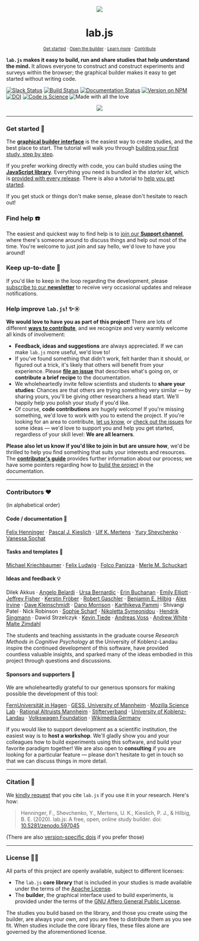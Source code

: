 <div align="center">
  <img src="docs/media/logo/yellow/dot_200.png">
  <h1>lab.js</h1>
</div>

<p align="center">
  <small>
    <a href="https://lab.js.org/docs/en/latest/learn/builder">Get started</a> ·
    <a href="https://lab.js.org/builder">Open the builder</a> ·
    <a href="https://lab.js.org/docs/en/latest">Learn more</a> ·
    <a href="https://lab.js.org/docs/en/latest/meta/contribute">Contribute</a>
  </small>
</p>

**`lab.js` makes it easy to build, run and share studies that help understand the mind.** It allows everyone to construct and construct experiments and surveys within the browser; the graphical builder makes it easy to get started without writing code.

[![Slack Status](https://img.shields.io/badge/support-online-brightgreen.svg)](https://lab.js.org/resources/support/)
[![Build Status](https://travis-ci.org/FelixHenninger/lab.js.svg?branch=master)](https://travis-ci.org/FelixHenninger/lab.js)
[![Documentation Status](https://readthedocs.org/projects/labjs/badge/?version=latest)](https://lab.js.org/docs/en/latest/)
[![Version on NPM](https://img.shields.io/npm/v/lab.js.svg)](https://www.npmjs.com/package/lab.js)
[![DOI](https://zenodo.org/badge/doi/10.5281/zenodo.597045.svg)](https://doi.org/10.5281/zenodo.597045)
[![Code is Science](https://img.shields.io/badge/Code%20is%20Science-%E2%9C%93-brightgreen.svg)](https://codeisscience.github.io/manifesto/)
![Made with all the love](https://img.shields.io/badge/made_with-❤️💛💚💙💜💖-e6e6e6.svg)

<div align="center">
  <img src="docs/media/screenshots/builder_welcome.png">
</div>

----

### Get started 🚀

The [**graphical builder interface**](https://lab.js.org/builder) is the
easiest way to create studies, and the best place to start. The tutorial
will walk you through [building your first study, step by
step](https://labjs.readthedocs.io/en/latest/learn/builder/).

If you prefer working directly with code, you can build studies using the
[**JavaScript library**](https://lab.js.org/docs/en/latest/reference/).
Everything you need is bundled in the *starter kit*, which is [provided with
every release](https://github.com/FelixHenninger/lab.js/releases/latest).
There is also a tutorial to [help you get started](https://lab.js.org/docs/en/latest/learn/code/).

If you get stuck or things don't make sense, please don't hesitate to reach out!

### Find help ☎️

The easiest and quickest way to find help is to [join our **Support
channel**](https://lab.js.org/resources/support/), where there's someone
around to discuss things and help out most of the time. You're welcome to just
join and say hello, we'd love to have you around!

### Keep up-to-date 📮

If you'd like to keep in the loop regarding the development, please [subscribe
to our **newsletter**](http://eepurl.com/co0K9r) to receive very occasional
updates and release notifications.

### Help improve `lab.js`! ✨☀️

**We would love to have you as part of this project!** There are lots of
different [**ways to contribute**](https://lab.js.org/docs/en/latest/meta/contribute/ways.html),
and we recognize and very warmly welcome all kinds of involvement:

* **Feedback, ideas and suggestions** are always appreciated. If we can make `lab.js` more useful, we'd love to!
* If you've found something that didn't work, felt harder than it should, or figured out a trick, it's likely that others will benefit from your experience. Please [**file an issue**](https://github.com/FelixHenninger/lab.js/issues/new) that describes what's going on, or **contribute a brief recipe** to the documentation.
* We wholeheartedly invite fellow scientists and students to **share your studies**: Chances are that others are trying something very similar — by sharing yours, you'll be giving other researchers a head start. We'll happily help you polish your study if you'd like.
* Of course, **code contributions** are hugely welcome! If you're missing something, we'd love to work with you to extend the project. If you're looking for an area to contribute, [let us know](#find-help), or [check out the issues](https://github.com/FelixHenninger/lab.js/issues) for some ideas — we'd love to support you and help you get started, regardless of your skill level: **We are all learners**.

**Please also let us know if you'd like to join in but are unsure how**, we'd be
thrilled to help you find something that suits your interests and resources.
The [**contributor's guide**](contributing.md) provides further information
about our process; we have some pointers regarding how to [build the project](https://lab.js.org/docs/en/latest/meta/contribute/build.html)
in the documentation.

----

### Contributors ❤️

(in alphabetical order)

#### Code / documentation 🔬

[Felix Henninger](http://felixhenninger.com) ·
[Pascal J. Kieslich](https://pascalkieslich.github.io/) ·
[Ulf K. Mertens](http://www.psychologie.uni-heidelberg.de/ae/meth/team/mertens/) ·
[Yury Shevchenko](http://yuryshevchenko.com/) ·
[Vanessa Sochat](https://vsoch.github.io/)

#### Tasks and templates 🎁️

[Michael Kriechbaumer](https://www.cognition.uni-landau.de/people/michael-kriechbaumer-msc/) ·
[Felix Ludwig](https://www.cognition.uni-landau.de/people/felix-ludwig-msc/) ·
[Folco Panizza](https://sites.google.com/view/panizzafolco) ·
[Merle M. Schuckart](https://github.com/MMarieSchuckart)

#### Ideas and feedback 💡

Dilek Akkus ·
[Angelo Belardi](https://psychologie.unibas.ch/de/personen/589/) ·
[Ursa Bernardic](https://www.unige.ch/gsem/en/research/institutes/iom/team/phd-students/ursa-bernardic/) ·
[Erin Buchanan](http://www.aggieerin.com/) ·
[Emily Elliott](https://lsu.edu/hss/psychology/faculty/cognitive/elliott.php) ·
[Jeffrey Fisher](https://github.com/jeffslofish) ·
[Kerstin Fröber](http://orcid.org/0000-0001-6060-2837) ·
[Robert Gaschler](https://www.fernuni-hagen.de/psychologie/psychologisches_institut/about_institute/departments/app_lme/staff/rgaschler/) ·
[Benjamin E. Hilbig](https://cognition.uni-landau.de/hilbig) ·
[Alex Irvine](https://github.com/u01ai11) ·
[Dave Kleinschmidt](https://www.davekleinschmidt.com/) ·
[Dano Morrison](https://github.com/jdpigeon) ·
[Karthikeya Pammi](https://github.com/pvskarthikeya) ·
Shivangi Patel ·
Nick Robinson ·
[Sophie Scharf](http://cognition.uni-mannheim.de/mitarbeiter/m_sc_sophie_scharf/) ·
[Nikoletta Symeonidou](https://www.sowi.uni-mannheim.de/en/erdfelder/team/academic-staff-members/symeonidou-nikoletta/) ·
[Hendrik Singmann](http://singmann.org) ·
Dawid Strzelczyk ·
[Kevin Tiede](https://www.spds.uni-konstanz.de/kevin-tiede) ·
[Andreas Voss](https://www.psychologie.uni-heidelberg.de/ae/meth/) ·
[Andrew White](https://github.com/shiroandy) ·
[Malte Zimdahl](http://psycho3.uni-mannheim.de/Personen/Malte%20Zimdahl,%20M.Sc./)

The students and teaching assistants in the graduate course *Research Methods
in Cognitive Psychology* at the University of Koblenz-Landau inspire the
continued development of this software, have provided countless valuable
insights, and sparked many of the ideas embodied in this project through
questions and discussions.

#### Sponsors and supporters 🎩

We are wholeheartedly grateful to our generous sponsors for making possible the
development of this tool:

[FernUniversität in Hagen](https://www.fernuni-hagen.de/psychologie/psychologisches_institut/about_institute/departments/app_lme/) ·
[GESS, University of Mannheim](http://gess.uni-mannheim.de/) ·
[Mozilla Science Lab](https://science.mozilla.org) ·
[Rational Altruists Mannheim](http://www.ram-ev.de/) ·
[Stifterverband](https://www.stifterverband.org/english/) ·
[University of Koblenz-Landau](https://www.cognition.uni-landau.de/) ·
[Volkswagen Foundation](https://www.volkswagenstiftung.de/en/foundation/) ·
[Wikimedia Germany](https://meta.wikimedia.org/wiki/Wikimedia_Deutschland)

If you would like to support development as a scientific institution, the
easiest way is to **host a workshop**. We'll gladly show you and your
colleagues how to build experiments using this software, and build your
favorite paradigm together! We are also open to **consulting** if you are
looking for a particular feature — please don't hesitate to get in touch so
that we can discuss things in more detail.

----

### Citation 📓

We [kindly request](https://www.youtube.com/watch?v=kVwl-Va7cNM) that you cite
``lab.js`` if you use it in your research. Here's how:

> Henninger, F., Shevchenko, Y., Mertens, U. K., Kieslich, P. J., & Hilbig, B. E. (2020). lab.js: A free, open, online study builder. doi: [10.5281/zenodo.597045](https://doi.org/10.5281/zenodo.597045)

(There are also [version-specific dois](https://doi.org/10.5281/zenodo.597045) if you prefer those)

----

### License 👩‍⚖️

All parts of this project are openly available, subject to different licenses:

* The `lab.js` **core library** that is included in your studies is made
  available under the terms of the [Apache License](/packages/library/license).
* The **builder**, the graphical interface used to build experiments,
  is provided under the terms of the [GNU Affero General Public
  License](/packages/builder/license).

The studies you build based on the library, and those you create using the
builder, are always your own, and you are free to distribute them as you see
fit. When studies include the core library files, these files alone are governed
by the aforementioned license.
